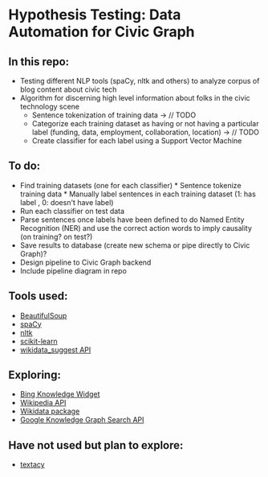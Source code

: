 # Hypothesis Testing: Data Automation for Civic Graph

## In this repo:
* Testing different NLP tools (spaCy, nltk and others) to analyze corpus of blog content about civic tech
* Algorithm for discerning high level information about folks in the civic technology scene
    * Sentence tokenization of training data -> // TODO
    * Categorize each training dataset as having or not having a particular label (funding, data, employment, collaboration, location) -> // TODO
    * Create classifier for each label using a Support Vector Machine 


## To do:
* Find training datasets (one for each classifier)
      * Sentence tokenize training data
      * Manually label sentences in each training dataset (1: has label , 0: doesn't have label)
* Run each classifier on test data
* Parse sentences once labels have been defined to do Named Entity Recognition (NER) and use the correct action words to imply causality (on training? on test?)
* Save results to database (create new schema or pipe directly to Civic Graph)?
* Design pipeline to Civic Graph backend
* Include pipeline diagram in repo


## Tools used:
* [BeautifulSoup](https://www.crummy.com/software/BeautifulSoup/bs4/doc/)
* [spaCy](https://spacy.io/docs)
* [nltk](http://www.nltk.org/book/)
* [scikit-learn](http://scikit-learn.org/stable/tutorial/text_analytics/working_with_text_data.html)
* [wikidata_suggest API](https://pypi.python.org/pypi/wikidata_suggest/0.0.6)

## Exploring:
* [Bing Knowledge Widget](https://www.bing.com/partners/developers#BingSearchApi)
* [Wikipedia API](https://pypi.python.org/pypi/wikipedia/)
* [Wikidata package](https://pypi.python.org/pypi/wikidata_suggest/0.0.6)
* [Google Knowledge Graph Search API](https://developers.google.com/knowledge-graph/)

## Have not used but plan to explore:
* [textacy](https://pypi.python.org/pypi/textacy)
